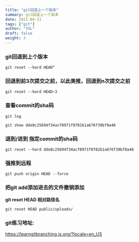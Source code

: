 ```yaml
---
title: "git回退上一个版本"
summary: git回退上一个版本
date: 2021-04-21
tags: ["git"]
author: "YSL"
draft: false
weight: 3
---
```


### git回退到上个版本

```shell
git reset --hard HEAD^
```

###  回退到前3次提交之前，以此类推，回退到n次提交之前

```shell
git reset --hard HEAD~3
```

### 查看commit的sha码

```shell
git log
```

```shell
git show dde8c25694f34acf8971f0782b1a676f39bf0a46
```

### 退到/进到 指定commit的sha码

```shell
git reset --hard dde8c25694f34acf8971f0782b1a676f39bf0a46 
```

### 强推到远程

```
git push origin HEAD --force
```

### 把git add添加进去的文件撤销添加

**git reset HEAD 相对路径名**
```shell
git reset HEAD public/uploads/
```
### git练习地址:
<https://learngitbranching.js.org/?locale=en_US>
